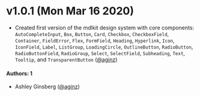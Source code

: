 # v1.0.1 (Mon Mar 16 2020)

- Created first version of the mdlkit design system with core components:
  `AutoCompleteInput`, `Box`, `Button`, `Card`, `Checkbox`, `CheckboxField`,
  `Container`, `FieldError`, `Flex`, `FormField`, `Heading`, `Hyperlink`, `Icon`,
  `IconField`, `Label`, `ListGroup`, `LoadingCircle`, `OutlineButton`,
  `RadioButton`, `RadioButtonField`, `RadioGroup`, `Select`, `SelectField`,
  `Subheading`, `Text`, `Tooltip`, and `TransparentButton` ([@aginz](https://github.com/aginz))

#### Authors: 1

- Ashley Ginsberg ([@aginz](https://github.com/aginz))
